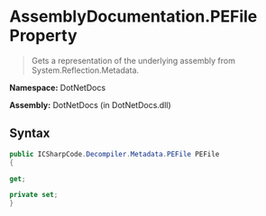 # AssemblyDocumentation.PEFile Property
> Gets a representation of the underlying assembly from System.Reflection.Metadata.

**Namespace:** DotNetDocs

**Assembly:** DotNetDocs (in DotNetDocs.dll)
## Syntax
```csharp
public ICSharpCode.Decompiler.Metadata.PEFile PEFile
{

get;

private set;
}
```
